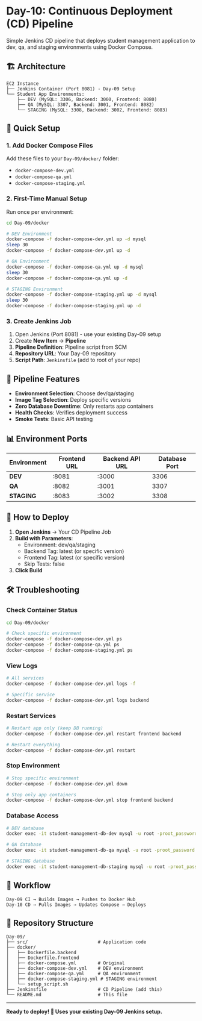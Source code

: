 # Day-10: Continuous Deployment (CD) Pipeline

Simple Jenkins CD pipeline that deploys student management application to dev, qa, and staging environments using Docker Compose.

## 🏗️ Architecture

```
EC2 Instance
├── Jenkins Container (Port 8081) - Day-09 Setup
└── Student App Environments:
    ├── DEV (MySQL: 3306, Backend: 3000, Frontend: 8080)
    ├── QA (MySQL: 3307, Backend: 3001, Frontend: 8082)  
    └── STAGING (MySQL: 3308, Backend: 3002, Frontend: 8083)
```

## 🚀 Quick Setup

### 1. Add Docker Compose Files
Add these files to your `Day-09/docker/` folder:
- `docker-compose-dev.yml`
- `docker-compose-qa.yml`
- `docker-compose-staging.yml`

### 2. First-Time Manual Setup
Run once per environment:

```bash
cd Day-09/docker

# DEV Environment
docker-compose -f docker-compose-dev.yml up -d mysql
sleep 30
docker-compose -f docker-compose-dev.yml up -d

# QA Environment
docker-compose -f docker-compose-qa.yml up -d mysql
sleep 30  
docker-compose -f docker-compose-qa.yml up -d

# STAGING Environment
docker-compose -f docker-compose-staging.yml up -d mysql
sleep 30
docker-compose -f docker-compose-staging.yml up -d
```

### 3. Create Jenkins Job
1. Open Jenkins (Port 8081) - use your existing Day-09 setup
2. Create **New Item** → **Pipeline**
3. **Pipeline Definition**: Pipeline script from SCM
4. **Repository URL**: Your Day-09 repository
5. **Script Path**: `Jenkinsfile` (add to root of your repo)

## 🎯 Pipeline Features

- **Environment Selection**: Choose dev/qa/staging
- **Image Tag Selection**: Deploy specific versions
- **Zero Database Downtime**: Only restarts app containers
- **Health Checks**: Verifies deployment success
- **Smoke Tests**: Basic API testing

## 📊 Environment Ports

| Environment | Frontend URL | Backend API URL | Database Port |
|-------------|--------------|-----------------|---------------|
| **DEV**     | :8081        | :3000           | 3306          |
| **QA**      | :8082        | :3001           | 3307          |  
| **STAGING** | :8083        | :3002           | 3308          |

## 🚀 How to Deploy

1. **Open Jenkins** → Your CD Pipeline Job
2. **Build with Parameters**:
    - Environment: dev/qa/staging
    - Backend Tag: latest (or specific version)
    - Frontend Tag: latest (or specific version)
    - Skip Tests: false
3. **Click Build**

## 🛠️ Troubleshooting

### Check Container Status
```bash
cd Day-09/docker

# Check specific environment
docker-compose -f docker-compose-dev.yml ps
docker-compose -f docker-compose-qa.yml ps
docker-compose -f docker-compose-staging.yml ps
```

### View Logs
```bash
# All services
docker-compose -f docker-compose-dev.yml logs -f

# Specific service
docker-compose -f docker-compose-dev.yml logs backend
```

### Restart Services
```bash
# Restart app only (keep DB running)
docker-compose -f docker-compose-dev.yml restart frontend backend

# Restart everything
docker-compose -f docker-compose-dev.yml restart
```

### Stop Environment
```bash
# Stop specific environment
docker-compose -f docker-compose-dev.yml down

# Stop only app containers
docker-compose -f docker-compose-dev.yml stop frontend backend
```

### Database Access
```bash
# DEV database
docker exec -it student-management-db-dev mysql -u root -proot_password

# QA database  
docker exec -it student-management-db-qa mysql -u root -proot_password

# STAGING database
docker exec -it student-management-db-staging mysql -u root -proot_password
```

## 🔄 Workflow

```
Day-09 CI → Builds Images → Pushes to Docker Hub
Day-10 CD → Pulls Images → Updates Compose → Deploys
```

## 📁 Repository Structure

```
Day-09/
├── src/                          # Application code  
├── docker/
│   ├── Dockerfile.backend
│   ├── Dockerfile.frontend
│   ├── docker-compose.yml        # Original
│   ├── docker-compose-dev.yml    # DEV environment
│   ├── docker-compose-qa.yml     # QA environment
│   ├── docker-compose-staging.yml # STAGING environment
│   └── setup_script.sh
├── Jenkinsfile                   # CD Pipeline (add this)
└── README.md                     # This file
```

---

**Ready to deploy! 🚀 Uses your existing Day-09 Jenkins setup.**
